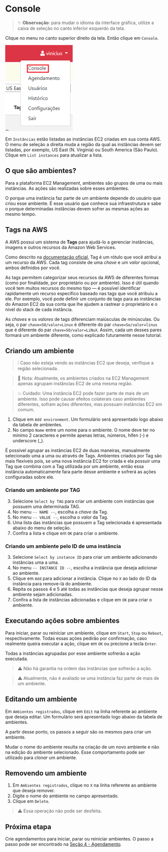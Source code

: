 # Console

> :sparkles: **Observação**: para mudar o idioma da interface gráfica, utilize a caixa de seleção no canto inferior esquerdo da tela.

Clique no menu no canto superior direito da tela. Então clique em `Console`.

![Menu de páginas](../images/console_menu.png)

Em `Instâncias` estão listadas as instâncias EC2 criadas em sua conta AWS.
O menu de seleção a direita muda a região da qual as instâncias devem ser listadas, por exemplo, US East (N. Virginia) ou South America (São Paulo). Clique em `List instances` para atualizar a lista.

## O que são ambientes?

Para a plataforma EC2 Management, ambientes são grupos de uma ou mais instâncias. As ações são realizadas sobre esses ambientes.

O porque uma instância faz parte de um ambiente depende do usuário que criou esse ambiente.
É esse usuário que conhece sua infraestrutura e sabe o porque determinadas instâncias devem sofrer as mesmas ações ao mesmo tempo.

## Tags na AWS

A AWS possui um sistema de **Tags** para ajudá-lo a gerenciar instâncias, imagens e outros recursos da Amazon Web Services.

Como descrito na [documentação oficial](https://docs.aws.amazon.com/pt_br/AWSEC2/latest/UserGuide/Using_Tags.html), Tag é um rótulo que você atribui a um recurso da AWS. Cada tag consiste de uma _chave_ e um _valor_ opcional, ambos definidos por você.

As tags permitem categorizar seus recursos da AWS de diferentes formas (como por finalidade, por proprietário ou por ambiente).
Isso é útil quando você tem muitos recursos do mesmo tipo — é possível identificar rapidamente um recurso específico baseado nas tags que você atribuiu a ele.
Por exemplo, você pode definir um conjunto de tags para as instâncias do Amazon EC2 da sua conta que lhe ajudem a rastrear o proprietário e o nível do stack de cada instância.

As _chaves_ e os _valores_ de tags diferenciam maiúsculas de minúsculas.
Ou seja, o par `chave=SO/valor=Linux` é diferente do par `chave=So/valor=linux` que é diferente do par `chave=SO/valor=LiNuX`.
Assim, cada um desses pares formará um ambiente diferente, como explicado futuramente nesse tutorial.

## Criando um ambiente

> :grey_exclamation: Caso não esteja vendo as instâncias EC2 que deseja, verifique a região selecionada.

> :page_facing_up: Nota: Atualmente, os ambientes criados na EC2 Management apenas agrupam instâncias EC2 de uma mesma região.

> :boom: Cuidado: Uma instância EC2 pode fazer parte de mais de um ambiente. Isso pode causar efeitos colaterais caso ambientes diferentes, sofram ações diferentes, mas possuam instâncias EC2 em comum.

1. Clique em `Add environment`. Um formulário será apresentado logo abaixo da tabela de ambientes.
2. No campo `Name` entre um nome para o ambiente. O nome deve ter no mínimo 2 caracteres e permite apenas letras, números, hífen (-) e underscore (\_).

É possível agrupar as instâncias EC2 de duas maneiras, manualmente selecionado uma a uma ou através de Tags.
Ambientes criados por Tag são mais flexíveis pois, se uma nova instância EC2 for criada e ela possuir uma Tag que combina com a Tag utilizada por um ambiente, então essa instância automaticamente fara parte desse ambiente e sofrerá as ações configuradas sobre ele.

### Criando um ambiente por TAG

3. Selecione `Select by TAG` para criar um ambiente com instâncias que possuem uma determinada TAG.
4. No menu `-- NAME --`, escolha a _chave_ da Tag.
5. No menu `-- VALUE --`, escolha o _valor_ da Tag.
6. Uma lista das instâncias que possuem a Tag selecionada é apresentada abaixo do menu de seleção.
7. Confira a lista e clique em `OK` para criar o ambiente.

### Criando um ambiente pelo ID de uma instância

3. Selecione `Select by instance ID` para criar um ambiente adicionando instâncias uma a uma.
4. No menu `-- INSTANCE ID --`, escolha a instância que deseja adicionar ao ambiente.
5. Clique em `Add` para adicionar a instância. Clique no `X` ao lado do ID da instância para remove-lá do ambiente.
6. Repita os passos 4 e 5 até todas as instâncias que deseja agrupar nesse ambiente sejam adicionadas.
7. Confira a lista de instâncias adicionadas e clique em `OK` para criar o ambiente.

## Executando ações sobre ambientes

Para iniciar, parar ou reiniciar um ambiente, clique em `Start`, `Stop` ou `Reboot`, respectivamente.
Todas essas ações pedirão por confirmação, caso realmente queira executar a ação, clique em `OK` ou precione a tecla `Enter`.

Todas a instâncias agrupadas por esse ambiente sofrerão a ação executada.

> :warning: Não há garantia na ordem das instâncias que sofrerão a ação.

> :warning: Atualmente, não é avaliado se uma instância faz parte de mais de um ambiente.

## Editando um ambiente

Em `Ambientes registrados`, clique em `Edit` na linha referente ao ambiente que deseja editar.
Um formulário será apresentado logo abaixo da tabela de ambientes.

A partir desse ponto, os passos a seguir são os mesmos para criar um ambiente.

Mudar o nome do ambiente resulta na criação de um novo ambiente e não na edição do ambiente selecionado.
Esse comportamento pode ser utilizado para _clonar_ um ambiente.

## Removendo um ambiente

1. Em `Ambientes registrados`, clique no `X` na linha referente ao ambiente que deseja remover.
2. Digite o nome do ambiente no campo apresentado.
3. Clique em `Delete`.

> :warning: Essa operação não pode ser desfeita.

## Próxima etapa

Crie agendamentos para iniciar, parar ou reiniciar ambientes. O passo a passo pode ser encontrado na [Seção 4 - Agendamento](../scheduling/SCHEDULING.md).
